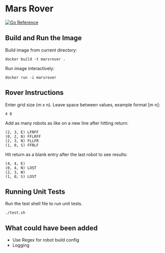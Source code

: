 # Mars Rover

[![Go Reference](https://pkg.go.dev/badge/github.com/graphql-go/graphql.svg)](https://pkg.go.dev/github.com/graphql-go/graphql) 

## Build and Run the Image


Build image from current directory:

```
docker build -t marsrover . 
```

Run image interactively:

```
docker run -i marsrover
```

## Rover Instructions

Enter grid size (m x n). Leave space between values, example format [m n]:

```
4 8
```

Add as many robots as like on a new line after hitting return:

```
(2, 3, E) LFRFF
(0, 2, N) FFLRFF
(2, 3, N) FLLFR
(1, 0, S) FFRLF

```

Hit return as a blank entry after the last robot to see results:

```
(4, 4, E)
(0, 4, N) LOST
(2, 3, W)
(1, 0, S) LOST
```

## Running Unit Tests

Run the test shell file to run unit tests.

```
./test.sh
```

## What could have been added

* Use Regex for robot build config
* Logging
